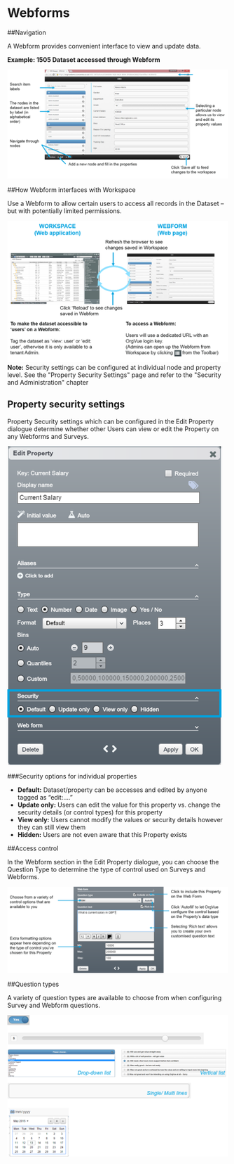 # Webforms

##Navigation

A Webform provides convenient interface to view and update data. 

**Example: 1505 Dataset accessed through Webform**


![](6A-004.navigation.png)

##How Webform interfaces with Workspace

Use a Webform to allow certain users to access all records in the Dataset – but with potentially limited permissions.

![](6A-005.webformworkspace.png)
**Note:** Security settings can be configured at individual node and property level. See the "Property Security Settings" page and refer to the "Security and Administration" chapter

## Property security settings

Property Security settings which can be configured in the Edit Property dialogue determine whether other Users can view or edit the Property on any Webforms and Surveys.

![](6A-006.propertysecuritysettings.png)

###Security options for individual properties

* **Default:** Dataset/property can be accesses and edited by anyone tagged as “edit:….”
* **Update only:** Users can edit the value for this property vs. change the security details (or control types) for this property
* **View only:** Users cannot modify the values or security details however they can still view them
* **Hidden:** Users are not even aware that this Property exists

##Access control

In the Webform section in the Edit Property dialogue, you can choose the Question Type to determine the type of control used on Surveys and Webforms.

![](6A-007.accesscontrol.png)

##Question types

A variety of question types are available to choose from when configuring Survey and Webform questions.

![](6A-008.questiontypes.png)



































